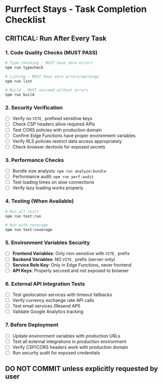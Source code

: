 # Purrfect Stays - Task Completion Checklist

## CRITICAL: Run After Every Task

### 1. Code Quality Checks (MUST PASS)
```bash
# Type checking - MUST have zero errors
npm run typecheck

# Linting - MUST have zero errors/warnings
npm run lint

# Build - MUST succeed without errors
npm run build
```

### 2. Security Verification
- [ ] Verify no `VITE_` prefixed sensitive keys
- [ ] Check CSP headers allow required APIs
- [ ] Test CORS policies with production domain
- [ ] Confirm Edge Functions have proper environment variables
- [ ] Verify RLS policies restrict data access appropriately
- [ ] Check browser devtools for exposed secrets

### 3. Performance Checks
- [ ] Bundle size analysis: `npm run analyze:bundle`
- [ ] Performance audit: `npm run perf:audit`
- [ ] Test loading times on slow connections
- [ ] Verify lazy loading works properly

### 4. Testing (When Available)
```bash
# Run all tests
npm run test:run

# Run with coverage
npm run test:coverage
```

### 5. Environment Variables Security
- [ ] **Frontend Variables**: Only non-sensitive with `VITE_` prefix
- [ ] **Backend Variables**: NO `VITE_` prefix (server-only)
- [ ] **Service Role Key**: Only in Edge Functions, never frontend
- [ ] **API Keys**: Properly secured and not exposed to browser

### 6. External API Integration Tests
- [ ] Test geolocation services with timeout fallbacks
- [ ] Verify currency exchange rate API calls
- [ ] Test email services (Resend API)
- [ ] Validate Google Analytics tracking

### 7. Before Deployment
- [ ] Update environment variables with production URLs
- [ ] Test all external integrations in production environment
- [ ] Verify CSP/CORS headers work with production domain
- [ ] Run security audit for exposed credentials

## DO NOT COMMIT unless explicitly requested by user